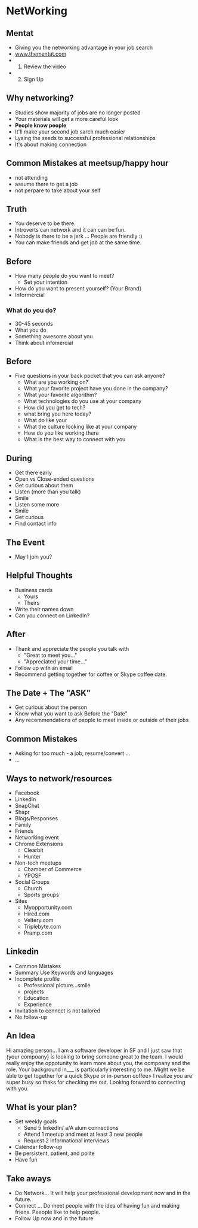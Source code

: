# NetWorking

## Mentat
- Giving you the networking advantage in your job search
- www.thementat.com
- 1. Review the video
- 2. Sign Up



## Why networking?
- Studies show majority of jobs are no longer posted
- Your materials will get a more careful look
- **People know people**
- It'll make your second job sarch much easier
- Lyaing the seeds to successful professional relationships
- It's about making connection

## Common Mistakes at meetsup/happy hour
- not attending
- assume there to get a job
- not perpare to take about your self

## Truth
- You deserve to be there.
- Introverts can network and it can can be fun.
- Nobody is there to be a jerk ... People are friendly :)
- You can make friends and get job at the same time.

## Before
- How many people do you want to meet?
  - Set your intention
- How do you want to present yourself? (Your Brand)
- Informercial

### What do you do?
- 30-45 seconds
- What you do
- Something awesome about you
- Think about infomercial

## Before
- Five questions in your back pocket that you can ask anyone?
  - What are you working on?
  - What your favorite project have you done in the company?
  - What your favorite algorithm?
  - What technologies do you use at your company
  - How did you get to tech?
  - what bring you here today?
  - What do like your
  - What the culture looking like at your company
  - How do you like working there
  - What is the best way to connect with you

## During
- Get there early
- Open vs Close-ended questions
- Get curious about them
- Listen (more than you talk)
- Smile
- Listen some more
- Smile
- Get curious
- Find contact info


## The Event
- May I join you?

## Helpful Thoughts
- Business cards
  - Yours
  - Theirs
- Write their names down
- Can you connect on LinkedIn?

## After
- Thank and appreciate the people you talk with
  - "Great to meet you..."
  - "Appreciated your time..."
- Follow up with an email
- Recommend getting together for coffee or Skype coffee date.

## The Date + The "ASK"
- Get curious about the person
- Know what you want to ask Before the "Date"
- Any recommendations of people to meet inside or outside of their jobs

## Common Mistakes
- Asking for too much - a job, resume/convert ...
- ...


## Ways to network/resources
- Facebook
- LinkedIn
- SnapChat
- Shapr
- Blogs/Responses
- Family
- Friends
- Networking event
- Chrome Extensions
  - Clearbit
  - Hunter
- Non-tech meetups
  - Chamber of Commerce
  - YPOSF
- Social Groups
  - Church
  - Sports groups
- Sites
  - Myopportunity.com
  - Hired.com
  - Veltery.com
  - Triplebyte.com
  - Pramp.com

## Linkedin
- Common Mistakes
- Summary Use Keywords and languages
- Incomplete profile
  - Professional picture...smile
  - projects
  - Education
  - Experience
- Invitation to connect is not tailored
- No follow-up

## An Idea
Hi amazing person...
I am a software developer in SF and I just saw that {your compoany} is looking to bring someone great to the team. I would really enjoy the oppotunity to learn more about you, the ocmpoany and the role. Your background in___ is particularly interesting to me. Might we be able to get together for a quick Skype or in-person coffee> I realize you are super busy so thaks for checking me out. Looking forward to connecting with you.

## What is your plan?
- Set weekly goals
  - Send 5 linkedIn/ a/A alum connections
  - Attend 1 meetup and meet at least 3 new people
  - Request 2 informational interviews
- Calendar follow-up
- Be persistent, patient, and polite
- Have fun

## Take aways
- Do Network... It will help your professional development now and in the future.
- Connect ... Do meet people with the idea of having fun and making friens. Peeople like to help people.
- Follow Up now and in the future
